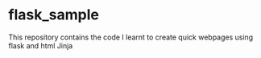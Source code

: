 # flask_sample

This repository contains the code I learnt to create quick webpages using flask and html Jinja
